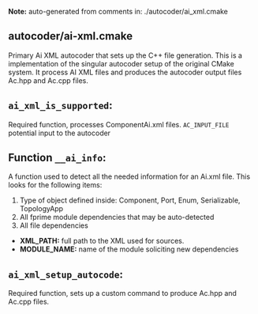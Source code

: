 **Note:** auto-generated from comments in: ./autocoder/ai_xml.cmake

## autocoder/ai-xml.cmake

Primary Ai XML autocoder that sets up the C++ file generation. This is a implementation of the singular autocoder
setup of the original CMake system. It process AI XML files and produces the autocoder output files Ac.hpp and
Ac.cpp files.


## `ai_xml_is_supported`:

Required function, processes ComponentAi.xml files.
`AC_INPUT_FILE` potential input to the autocoder


## Function `__ai_info`:

A function used to detect all the needed information for an Ai.xml file. This looks for the following items:
 1. Type of object defined inside: Component, Port, Enum, Serializable, TopologyApp
 2. All fprime module dependencies that may be auto-detected
 3. All file dependencies

- **XML_PATH:** full path to the XML used for sources.
- **MODULE_NAME:** name of the module soliciting new dependencies


## `ai_xml_setup_autocode`:

Required function, sets up a custom command to produce Ac.hpp and Ac.cpp files.


